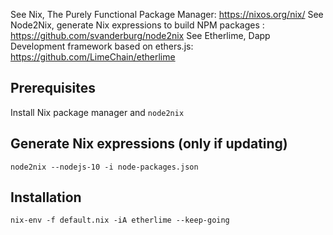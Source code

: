 See Nix, The Purely Functional Package Manager: https://nixos.org/nix/
See Node2Nix, generate Nix expressions to build NPM packages : https://github.com/svanderburg/node2nix
See Etherlime, Dapp Development framework based on ethers.js: https://github.com/LimeChain/etherlime

## Prerequisites

Install Nix package manager and `node2nix`

## Generate Nix expressions (only if updating)

`node2nix --nodejs-10 -i node-packages.json`

## Installation

`nix-env -f default.nix -iA etherlime --keep-going`
